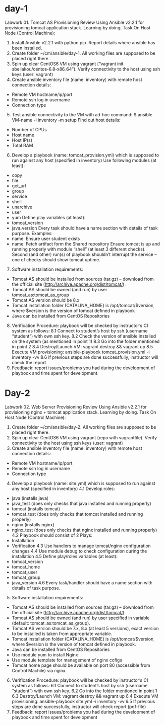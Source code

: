 # day-1
Labwork 01. Tomcat AS Provisioning
Review
Using Ansible v2.2.1 for provisioning tomcat application stack. Learning by doing.
Task
On Host Node (Control Machine):
1.	Install Ansible v2.2.1 with python pip. Report details where ansible has been installed.
2.	Create folder ~/cm/ansible/day-1. All working files are supposed to be placed right there.
3.	Spin up clear CentOS6 VM using vagrant (“vagrant init sbeliakou/centos-6.8-x86_64”). Verify connectivity to the host using ssh keys (user: vagrant)
4.	Create ansible inventory file (name: inventory) with remote host connection details:
-	Remote VM hostname/ip/port
-	Remote ssh log in username
-	Connection type
5.	Test ansible connectivity to the VM with ad-hoc command: 
$ ansible VM-name -i inventory -m setup
Find out host details:
-	Number of CPUs
-	Host name
-	Host IP(s)
-	Total RAM
6.	Develop a playbook (name: tomcat_provision.yml) which is supposed to run against any host (specified in inventory)
Use following modules (at least):
-	copy
-	file
-	get_url
-	group
-	service
-	shell
-	unarchive
-	user
-	yum
Define play variables (at least):
-	tomcat_version
-	java_version
Every task should have a name section with details of task purpose.
Examples:
-	name: Ensure user student exists
-	name: Fetch artifact form the Shared repository
Ensure tomcat is up and running properly with module “shell” (at least 3 different checks).
Second (and other) run(s) of playbook shouldn’t interrupt the service – one of checks should show tomcat uptime.
7.	Software installation requirements:
-	Tomcat AS should be installed from sources (tar.gz) – download from the official site (http://archive.apache.org/dist/tomcat/).
-	Tomcat AS should be owned (and run) by user tomcat_as:tomcat_as_group
-	Tomcat AS version should be 8.x
-	Tomcat installation folder (CATALINA_HOME) is /opt/tomcat/$version, where $version is the version of tomcat defined in playbook
-	Java can be installed from CentOS Repositories
8.	Verification Procedure: playbook will be checked by instructor’s CI system as follows:
8.1	Connect to student’s host by ssh (username “student”) with own ssh key.
8.2	Check the version of ansible installed on the system (as mentioned in point 1)
8.3	Go into the folder mentioned in point 2
8.4	Destroy/Launch VM: vagrant destroy && vagrant up
8.5	Execute VM provisioning: ansible-playbook tomcat_provision.yml -i inventory -vv 
8.6	If previous steps are done successfully, instructor will check the report
9.	Feedback: report issues/problems you had during the development of playbook and time spent for development.

# Day-2
Labwork 02. Web Server Provisioning
Review
Using Ansible v2.2.1 for provisioning nginx + tomcat application stack. 
Learning by doing.
Task
On Host Node (Control Machine):
1.	Create folder ~/cm/ansible/day-2. All working files are supposed to be placed right there.
2.	Spin up clear CentOS6 VM using vagrant (repo with vagrantfile). Verify connectivity to the host using ssh keys (user: vagrant)
3.	Create ansible inventory file (name: inventory) with remote host connection details:
-	Remote VM hostname/ip/port
-	Remote ssh log in username
-	Connection type
4.	Develop a playbook (name: site.yml) which is supposed to run against any host (specified in inventory)
4.1	Develop roles:
-	java (installs java)
-	java_test (does only checks that java installed and running properly)
-	tomcat (installs tomcat)
-	tomcat_test (does only checks that tomcat installed and running properly)
-	nginx (installs nginx)
-	nginx_test (does only checks that nginx installed and running properly)
4.2	Playbook should consist of 2 Plays:
-	Installation
-	Verification
4.3	Use handlers to manage tomcat/nginx configuration changes
4.4	Use module debug to check configuration during the installation 
4.5	Define play/roles variables (at least):
-	tomcat_version
-	tomcat_home
-	tomcat_user
-	tomcat_group
-	java_version
4.6	Every task/handler should have a name section with details of task purpose.

5.	Software installation requirements:
-	Tomcat AS should be installed from sources (tar.gz) – download from the official site (http://archive.apache.org/dist/tomcat/).
-	Tomcat AS should be owned (and run) by user specified in variable (default: tomcat_as:tomcat_as_group).
-	Tomcat AS version should be 7.x, 8.x (at least 5 versions), exact version to be installed is taken from appropriate variable.
-	Tomcat installation folder (CATALINA_HOME) is /opt/tomcat/$version, where $version is the version of tomcat defined in playbook.
-	Java can be installed from CentOS Repositories
-	Use module yum to install Nginx
-	Use module template for management of nginx cofigs
-	Tomcat home page should be available on port 80 (accessible from Control Machile) via nginx.
6.	Verification Procedure: playbook will be checked by instructor’s CI system as follows:
6.1	Connect to student’s host by ssh (username “student”) with own ssh key.
6.2	Go into the folder mentioned in point 1
6.3	Destroy/Launch VM: vagrant destroy && vagrant up
6.4	Execute VM provisioning: ansible-playbook site.yml -i inventory -vv 
6.5	If previous steps are done successfully, instructor will check report (pdf-file)
7.	Feedback: report issues/problems you had during the development of playbook and time spent for development
